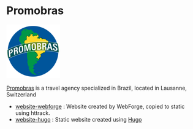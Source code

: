 # Promobras

![Image of Yaktocat](logo.png)

[Promobras](http://www.promobras.ch) is a travel agency specialized in Brazil, located in Lausanne, Switzerland

* [website-webforge](/promobras/website-webforge) : Website created by WebForge, copied to static using httrack.
* [website-hugo](/promobras/website/hugo) : Static website created using [Hugo](https://gohugo.io/)
